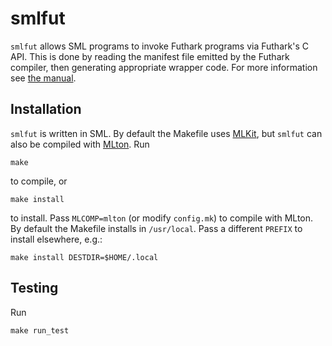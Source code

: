 # smlfut

`smlfut` allows SML programs to invoke Futhark programs via Futhark's
C API.  This is done by reading the manifest file emitted by the
Futhark compiler, then generating appropriate wrapper code.  For more
information see [the
manual](https://github.com/diku-dk/smlfut/releases/download/latest/smlfut.pdf).

## Installation

`smlfut` is written in SML.  By default the Makefile uses
[MLKit](https://github.com/melsman/mlkit), but `smlfut` can also be
compiled with [MLton](https://mlton.org).  Run

    make

to compile, or

    make install

to install.  Pass `MLCOMP=mlton` (or modify `config.mk`) to compile
with MLton.  By default the Makefile installs in `/usr/local`.  Pass a
different `PREFIX` to install elsewhere, e.g.:

    make install DESTDIR=$HOME/.local

## Testing

Run

    make run_test

